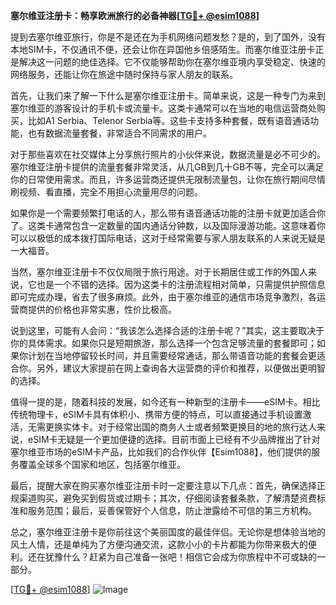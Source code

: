 **塞尔维亚注册卡：畅享欧洲旅行的必备神器[[TG💪+ @esim1088](https://t.me/s/esim1088)]**

提到去塞尔维亚旅行，你是不是还在为手机网络问题发愁？是的，到了国外，没有本地SIM卡，不仅通讯不便，还会让你在异国他乡倍感陌生。而塞尔维亚注册卡正是解决这一问题的绝佳选择。它不仅能够帮助你在塞尔维亚境内享受稳定、快速的网络服务，还能让你在旅途中随时保持与家人朋友的联系。

首先，让我们来了解一下什么是塞尔维亚注册卡。简单来说，这是一种专门为来到塞尔维亚的游客设计的手机卡或流量卡。这类卡通常可以在当地的电信运营商处购买，比如A1 Serbia、Telenor Serbia等。这些卡支持多种套餐，既有语音通话功能，也有数据流量套餐，非常适合不同需求的用户。

对于那些喜欢在社交媒体上分享旅行照片的小伙伴来说，数据流量是必不可少的。塞尔维亚注册卡提供的流量套餐非常灵活，从几GB到几十GB不等，完全可以满足你的日常使用需求。而且，许多运营商还提供无限制流量包，让你在旅行期间尽情刷视频、看直播，完全不用担心流量用尽的问题。

如果你是一个需要频繁打电话的人，那么带有语音通话功能的注册卡就更加适合你了。这类卡通常包含一定数量的国内通话分钟数，以及国际漫游功能。这意味着你可以以极低的成本拨打国际电话，这对于经常需要与家人朋友联系的人来说无疑是一大福音。

当然，塞尔维亚注册卡不仅仅局限于旅行用途。对于长期居住或工作的外国人来说，它也是一个不错的选择。因为这类卡的注册流程相对简单，只需提供护照信息即可完成办理，省去了很多麻烦。此外，由于塞尔维亚的通信市场竞争激烈，各运营商提供的价格也非常实惠，性价比极高。

说到这里，可能有人会问：“我该怎么选择合适的注册卡呢？”其实，这主要取决于你的具体需求。如果你只是短期旅游，那么选择一个包含足够流量的套餐即可；如果你计划在当地停留较长时间，并且需要经常通话，那么带语音功能的套餐会更适合你。另外，建议大家提前在网上查询各大运营商的评价和推荐，以便做出更明智的选择。

值得一提的是，随着科技的发展，如今还有一种新型的注册卡——eSIM卡。相比传统物理卡，eSIM卡具有体积小、携带方便的特点，可以直接通过手机设置激活，无需更换实体卡。对于经常出国的商务人士或者频繁更换目的地的旅行达人来说，eSIM卡无疑是一个更加便捷的选择。目前市面上已经有不少品牌推出了针对塞尔维亚市场的eSIM卡产品，比如我们的合作伙伴【Esim1088】，他们提供的服务覆盖全球多个国家和地区，包括塞尔维亚。

最后，提醒大家在购买塞尔维亚注册卡时一定要注意以下几点：首先，确保选择正规渠道购买，避免买到假货或过期卡；其次，仔细阅读套餐条款，了解清楚资费标准和服务范围；最后，妥善保管好个人信息，防止泄露给不可信的第三方机构。

总之，塞尔维亚注册卡是你前往这个美丽国度的最佳伴侣。无论你是想体验当地的风土人情，还是单纯为了方便沟通交流，这款小小的卡片都能为你带来极大的便利。还在犹豫什么？赶紧为自己准备一张吧！相信它会成为你旅程中不可或缺的一部分。

[[TG💪+ @esim1088](https://t.me/s/esim1088)] 
![Image](https://i.postimg.cc/4NQfJmqS/Snipaste-2025-05-13-00-14-12.png)